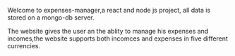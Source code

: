 Welcome to expenses-manager,a react and node js project, all data is stored on a mongo-db server.

The website gives the user an the ablity to manage his expenses and incomes,the website supports both incomces and expenses in five different currencies.
